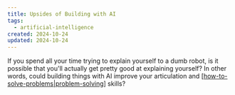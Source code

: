 ```yaml
---
title: Upsides of Building with AI
tags:
  - artificial-intelligence
created: 2024-10-24
updated: 2024-10-24
---
```

If you spend all your time trying to explain yourself to a dumb robot, is it possible that you'll actually get pretty good at explaining yourself? In other words, could building things with AI improve your articulation and [[how-to-solve-problems|problem-solving]] skills?


[//begin]: # "Autogenerated link references for markdown compatibility"
[how-to-solve-problems|problem-solving]: how-to-solve-problems "How to Solve Problems"
[//end]: # "Autogenerated link references"